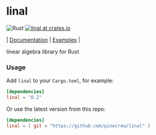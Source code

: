# linal

![Rust](https://github.com/pinecrew/linal/workflows/Rust/badge.svg)
[![linal at crates.io](https://img.shields.io/crates/v/linal.svg)](https://crates.io/linal)

| [Documentation](https://docs.rs/linal) | [Examples](./examples) |

linear algebra library for Rust

### Usage
Add `linal` to your `Cargo.toml`, for example:
```toml
[dependencies]
linal = "0.2"
```

Or use the latest version from this repo:
```toml
[dependencies]
linal = { git = "https://github.com/pinecrew/linal" }
```
